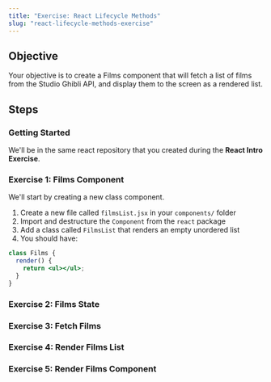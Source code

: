 ```yaml
---
title: "Exercise: React Lifecycle Methods"
slug: "react-lifecycle-methods-exercise"
---
```


## Objective

Your objective is to create a Films component that will fetch a list of films from the Studio Ghibli API, and display them to the screen as a rendered list.

## Steps

### Getting Started

We'll be in the same react repository that you created during the **React Intro Exercise**.

### Exercise 1: Films Component

We'll start by creating a new class component.

1. Create a new file called `filmsList.jsx` in your `components/` folder
2. Import and destructure the `Component` from the `react` package
3. Add a class called `FilmsList` that renders an empty unordered list
4. You should have:

```jsx
class Films {
  render() {
    return <ul></ul>;
  }
}
```

### Exercise 2: Films State



### Exercise 3: Fetch Films

### Exercise 4: Render Films List

### Exercise 5: Render Films Component
